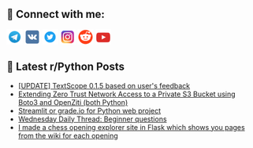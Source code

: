 ## 🔎 Connect with me:
[<img src="https://github.com/bullbesh/bullbesh/blob/main/images/Telegram.png" width="32" height="32" />](https://t.me/bullbesh)
[<img src="https://github.com/bullbesh/bullbesh/blob/main/images/VK.png" width="32" height="32" />](https://vk.com/bullbesh)
[<img src="https://github.com/bullbesh/bullbesh/blob/main/images/Twitter.png" width="32" height="32" />](https://twitter.com/bullbesh1)
[<img src="https://github.com/bullbesh/bullbesh/blob/main/images/Instagram.png" width="32" height="32" />](https://www.instagram.com/bullbesh)
[<img src="https://github.com/bullbesh/bullbesh/blob/main/images/Reddit.png" width="32" height="32" />](https://www.reddit.com/user/bullbesh)
[<img src="https://github.com/bullbesh/bullbesh/blob/main/images/YouTube.png" width="32" height="32" />](https://www.youtube.com/channel/UCtfjRs6uzgq5mfm8S06WTcg)

## 📕 Latest r/Python Posts
<!-- BLOG-POST-LIST:START -->
- [[UPDATE] TextScope 0.1.5 based on user&#39;s feedback](https://www.reddit.com/r/Python/comments/1eaz7yl/update_textscope_015_based_on_users_feedback/)
- [Extending Zero Trust Network Access to a Private S3 Bucket using Boto3 and OpenZiti &lpar;both Python&rpar;](https://www.reddit.com/r/Python/comments/1eaz71k/extending_zero_trust_network_access_to_a_private/)
- [Streamlit or grade.io for Python web project](https://www.reddit.com/r/Python/comments/1eaxr6w/streamlit_or_gradeio_for_python_web_project/)
- [Wednesday Daily Thread: Beginner questions](https://www.reddit.com/r/Python/comments/1ean7a2/wednesday_daily_thread_beginner_questions/)
- [I made a chess opening explorer site in Flask which shows you pages from the wiki for each opening](https://www.reddit.com/r/Python/comments/1ealzuv/i_made_a_chess_opening_explorer_site_in_flask/)
<!-- BLOG-POST-LIST:END -->
